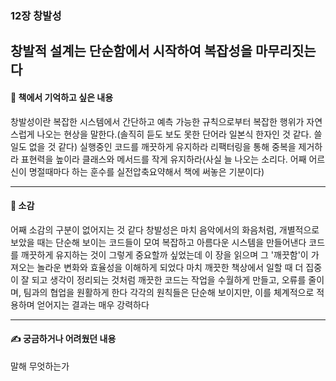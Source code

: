 ### 12장 창발성

창발적 설계는 단순함에서 시작하여 복잡성을 마무리짓는다
---

#### 📖 책에서 기억하고 싶은 내용 

창발성이란 복잡한 시스템에서 간단하고 예측 가능한 규칙으로부터 복잡한 행위가 자연스럽게 나오는 현상을 말한다.(솔직히 듣도 보도 못한 단어라 일본식 한자인 것 같다. 쓸 일도 없을 것 같다) 
실행중인 코드를 깨끗하게 유지하라
리팩터링을 통해 중복을 제거하라
표현력을 높이라
클래스와 메서드를 작게 유지하라(사실 늘 나오는 소리다. 어째 어르신이 명절때마다 하는 훈수를 실전압축요약해서 책에 써놓은 기분이다)

---
#### 📖 소감 

어째 소감의 구분이 없어지는 것 같다
창발성은 마치 음악에서의 화음처럼, 개별적으로 보았을 때는 단순해 보이는 코드들이 모여 복잡하고 아름다운 시스템을 만들어낸다
코드를 깨끗하게 유지하는 것이 그렇게 중요할까 싶었는데 이 장을 읽으며 그 '깨끗함'이 가져오는 놀라운 변화와 효율성을 이해하게 되었다
마치 깨끗한 책상에서 일할 때 더 집중이 잘 되고 생각이 정리되는 것처럼 깨끗한 코드는 작업을 수월하게 만들고, 오류를 줄이며, 팀과의 협업을 원활하게 한다
각각의 원칙들은 단순해 보이지만, 이를 체계적으로 적용하며 얻어지는 결과는 매우 강력하다

---

#### ✍ 궁금하거나 어려웠던 내용

말해 무엇하는가
